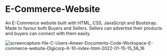 # E-Commerce-Website
An E-Commerce website built with HTML, CSS, JavaScript and Bootstrap. Made to favour both Buyers and Sellers. Sellers can advertise their products and buyers can connect with them easily.



![screencapture-file-C-Users-Ameer-Documents-Code-Workspace-E-commerce-website-Digicorp-X-10-index-html-2022-01-15-15_56_16](https://user-images.githubusercontent.com/76779409/149626309-445d5509-f931-4d00-bd91-665ae40b912b.png)

